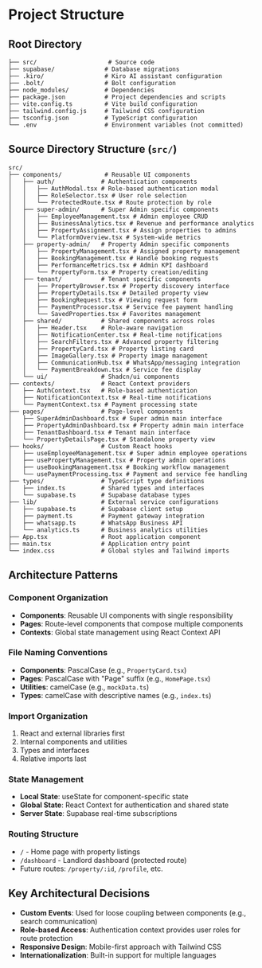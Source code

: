 # Project Structure

## Root Directory
```
├── src/                    # Source code
├── supabase/              # Database migrations
├── .kiro/                 # Kiro AI assistant configuration
├── .bolt/                 # Bolt configuration
├── node_modules/          # Dependencies
├── package.json           # Project dependencies and scripts
├── vite.config.ts         # Vite build configuration
├── tailwind.config.js     # Tailwind CSS configuration
├── tsconfig.json          # TypeScript configuration
└── .env                   # Environment variables (not committed)
```

## Source Directory Structure (`src/`)
```
src/
├── components/            # Reusable UI components
│   ├── auth/             # Authentication components
│   │   ├── AuthModal.tsx # Role-based authentication modal
│   │   ├── RoleSelector.tsx # User role selection
│   │   └── ProtectedRoute.tsx # Route protection by role
│   ├── super-admin/      # Super Admin specific components
│   │   ├── EmployeeManagement.tsx # Admin employee CRUD
│   │   ├── BusinessAnalytics.tsx # Revenue and performance analytics
│   │   ├── PropertyAssignment.tsx # Assign properties to admins
│   │   └── PlatformOverview.tsx # System-wide metrics
│   ├── property-admin/   # Property Admin specific components
│   │   ├── PropertyManagement.tsx # Assigned property management
│   │   ├── BookingManagement.tsx # Handle booking requests
│   │   ├── PerformanceMetrics.tsx # Admin KPI dashboard
│   │   └── PropertyForm.tsx # Property creation/editing
│   ├── tenant/           # Tenant specific components
│   │   ├── PropertyBrowser.tsx # Property discovery interface
│   │   ├── PropertyDetails.tsx # Detailed property view
│   │   ├── BookingRequest.tsx # Viewing request form
│   │   ├── PaymentProcessor.tsx # Service fee payment handling
│   │   └── SavedProperties.tsx # Favorites management
│   ├── shared/           # Shared components across roles
│   │   ├── Header.tsx    # Role-aware navigation
│   │   ├── NotificationCenter.tsx # Real-time notifications
│   │   ├── SearchFilters.tsx # Advanced property filtering
│   │   ├── PropertyCard.tsx # Property listing card
│   │   ├── ImageGallery.tsx # Property image management
│   │   ├── CommunicationHub.tsx # WhatsApp/messaging integration
│   │   └── PaymentBreakdown.tsx # Service fee display
│   └── ui/               # Shadcn/ui components
├── contexts/             # React Context providers
│   ├── AuthContext.tsx   # Role-based authentication
│   ├── NotificationContext.tsx # Real-time notifications
│   └── PaymentContext.tsx # Payment processing state
├── pages/                # Page-level components
│   ├── SuperAdminDashboard.tsx # Super admin main interface
│   ├── PropertyAdminDashboard.tsx # Property admin main interface
│   ├── TenantDashboard.tsx # Tenant main interface
│   └── PropertyDetailsPage.tsx # Standalone property view
├── hooks/                # Custom React hooks
│   ├── useEmployeeManagement.tsx # Super admin employee operations
│   ├── usePropertyManagement.tsx # Property admin operations
│   ├── useBookingManagement.tsx # Booking workflow management
│   └── usePaymentProcessing.tsx # Payment and service fee handling
├── types/                # TypeScript type definitions
│   ├── index.ts          # Shared types and interfaces
│   └── supabase.ts       # Supabase database types
├── lib/                  # External service configurations
│   ├── supabase.ts       # Supabase client setup
│   ├── payment.ts        # Payment gateway integration
│   ├── whatsapp.ts       # WhatsApp Business API
│   └── analytics.ts      # Business analytics utilities
├── App.tsx               # Root application component
├── main.tsx              # Application entry point
└── index.css             # Global styles and Tailwind imports
```

## Architecture Patterns

### Component Organization
- **Components**: Reusable UI components with single responsibility
- **Pages**: Route-level components that compose multiple components
- **Contexts**: Global state management using React Context API

### File Naming Conventions
- **Components**: PascalCase (e.g., `PropertyCard.tsx`)
- **Pages**: PascalCase with "Page" suffix (e.g., `HomePage.tsx`)
- **Utilities**: camelCase (e.g., `mockData.ts`)
- **Types**: camelCase with descriptive names (e.g., `index.ts`)

### Import Organization
1. React and external libraries first
2. Internal components and utilities
3. Types and interfaces
4. Relative imports last

### State Management
- **Local State**: useState for component-specific state
- **Global State**: React Context for authentication and shared state
- **Server State**: Supabase real-time subscriptions

### Routing Structure
- `/` - Home page with property listings
- `/dashboard` - Landlord dashboard (protected route)
- Future routes: `/property/:id`, `/profile`, etc.

## Key Architectural Decisions
- **Custom Events**: Used for loose coupling between components (e.g., search communication)
- **Role-based Access**: Authentication context provides user roles for route protection
- **Responsive Design**: Mobile-first approach with Tailwind CSS
- **Internationalization**: Built-in support for multiple languages